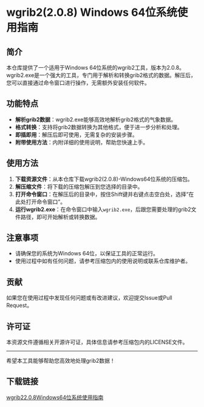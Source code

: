 # wgrib2(2.0.8) Windows 64位系统使用指南

## 简介
本仓库提供了一个适用于Windows 64位系统的wgrib2工具，版本为2.0.8。wgrib2.exe是一个强大的工具，专门用于解析和转换grib2格式的数据。解压后，您可以直接通过命令窗口进行操作，无需额外安装任何软件。

## 功能特点
- **解析grib2数据**：wgrib2.exe能够高效地解析grib2格式的气象数据。
- **格式转换**：支持将grib2数据转换为其他格式，便于进一步分析和处理。
- **即插即用**：解压后即可使用，无需复杂的安装步骤。
- **附带使用方法**：内附详细的使用说明，帮助您快速上手。

## 使用方法
1. **下载资源文件**：从本仓库下载wgrib2(2.0.8)-Windows64位系统的压缩包。
2. **解压缩文件**：将下载的压缩包解压到您选择的目录中。
3. **打开命令窗口**：在解压后的目录中，按住Shift键并右键点击空白处，选择“在此处打开命令窗口”。
4. **运行wgrib2.exe**：在命令窗口中输入`wgrib2.exe`，后跟您需要处理的grib2文件路径，即可开始解析或转换数据。

## 注意事项
- 请确保您的系统为Windows 64位，以保证工具的正常运行。
- 使用过程中如有任何问题，请参考压缩包内的使用说明或联系仓库维护者。

## 贡献
如果您在使用过程中发现任何问题或有改进建议，欢迎提交Issue或Pull Request。

## 许可证
本资源文件遵循相关开源许可证，具体信息请参考压缩包内的LICENSE文件。

---
希望本工具能够帮助您高效地处理grib2数据！

## 下载链接

[wgrib22.0.8Windows64位系统使用指南](https://pan.quark.cn/s/c55353151f5b)